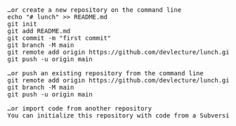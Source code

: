 <pre>
…or create a new repository on the command line
echo "# lunch" >> README.md
git init
git add README.md
git commit -m "first commit"
git branch -M main
git remote add origin https://github.com/devlecture/lunch.git
git push -u origin main

…or push an existing repository from the command line
git remote add origin https://github.com/devlecture/lunch.git
git branch -M main
git push -u origin main

…or import code from another repository
You can initialize this repository with code from a Subversion, Mercurial, or TFS project.

</pre>